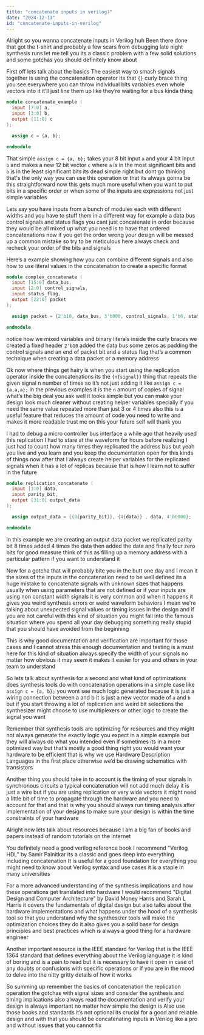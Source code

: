 ```yaml
---
title: "concatenate inputs in verilog?"
date: "2024-12-13"
id: "concatenate-inputs-in-verilog"
---
```


Alright so you wanna concatenate inputs in Verilog huh Been there done that got the t-shirt and probably a few scars from debugging late night synthesis runs let me tell you its a classic problem with a few solid solutions and some gotchas you should definitely know about

First off lets talk about the basics The easiest way to smash signals together is using the concatenation operator its that `{}` curly brace thing you see everywhere you can throw individual bits variables even whole vectors into it it’ll just line them up like they’re waiting for a bus kinda thing

```verilog
module concatenate_example (
  input [7:0] a,
  input [3:0] b,
  output [11:0] c
);

  assign c = {a, b};

endmodule
```

That simple `assign c = {a, b};` takes your 8 bit input `a` and your 4 bit input `b` and makes a new 12 bit vector `c` where `a` is in the most significant bits and `b` is in the least significant bits its dead simple right but dont go thinking that's the only way you can use this operation or that its always gonna be this straightforward now this gets much more useful when you want to put bits in a specific order or when some of the inputs are expressions not just simple variables

Lets say you have inputs from a bunch of modules each with different widths and you have to stuff them in a different way for example a data bus control signals and status flags you cant just concatenate in order because they would be all mixed up what you need is to have that ordered concatenations now if you get the order wrong your design will be messed up a common mistake so try to be meticulous here always check and recheck your order of the bits and signals

Here’s a example showing how you can combine different signals and also how to use literal values in the concatenation to create a specific format

```verilog
module complex_concatenate (
  input [15:0] data_bus,
  input [2:0] control_signals,
  input status_flag,
  output [22:0] packet
);

  assign packet = {2'b10, data_bus, 3'b000, control_signals, 1'b0, status_flag};

endmodule
```
notice how we mixed variables and binary literals inside the curly braces we created a fixed header `2'b10` added the data bus some zeros as padding the control signals and an end of packet bit and a status flag that’s a common technique when creating a data packet or a memory address

Ok now where things get hairy is when you start using the replication operator inside the concatenations its the `{n{signal}}` thing that repeats the given signal n number of times so it’s not just adding it like `assign c = {a,a,a};` in the previous examples it is the `n` amount of copies of signal what’s the big deal you ask well it looks simple but you can make your design look much cleaner without creating helper variables specially if you need the same value repeated more than just 3 or 4 times also this is a useful feature that reduces the amount of code you need to write and makes it more readable trust me on this your future self will thank you

I had to debug a micro controller bus interface a while ago that heavily used this replication I had to stare at the waveform for hours before realizing I just had to count how many times they replicated the address bus but yeah you live and you learn and you keep the documentation open for this kinds of things now after that I always create helper variables for the replicated signals when it has a lot of replicas because that is how I learn not to suffer in the future

```verilog
module replication_concatenate (
  input [3:0] data,
  input parity_bit,
  output [31:0] output_data
);

  assign output_data = {{8{parity_bit}}, {4{data}} , data, 4'b0000};

endmodule
```
In this example we are creating an output data packet we replicated parity bit 8 times added 4 times the data then added the data and finally four zero bits for good measure think of this as filling up a memory address with a particular pattern if you want to understand it

Now for a gotcha that will probably bite you in the butt one day and I mean it the sizes of the inputs in the concatenation need to be well defined its a huge mistake to concatenate signals with unknown sizes that happens usually when using parameters that are not defined or if your inputs are using non constant width signals it is very common and when it happens it gives you weird synthesis errors or weird waveform behaviors I mean we're talking about unexpected signal values or timing issues in the design and if you are not careful with this kind of situation you might fall into the famous situation where you spend all your day debugging something really stupid that you should have avoided from the beginning

This is why good documentation and verification are important for those cases and I cannot stress this enough documentation and testing is a must here for this kind of situation always specify the width of your signals no matter how obvious it may seem it makes it easier for you and others in your team to understand

So lets talk about synthesis for a second and what kind of optimizations does synthesis tools do with concatenation operations in a simple case like `assign c = {a, b};` you wont see much logic generated because it is just a wiring connection between a and b it is just a new vector made of `a` and `b` but if you start throwing a lot of replication and weird bit selections the synthesizer might choose to use multiplexers or other logic to create the signal you want

Remember that synthesis tools are optimizing for resources and they might not always generate the exactly logic you expect in a simple example but they will always do what you intended even if sometimes its in a more optimized way but that’s mostly a good thing right you would want your hardware to be efficient that is why we use Hardware Description Languages in the first place otherwise we’d be drawing schematics with transistors

Another thing you should take in to account is the timing of your signals in synchronous circuits a typical concatenation will not add much delay it is just a wire but if you are using replication or very wide vectors it might need a little bit of time to propagate through the hardware and you need to account for that and that is why you should always run timing analysis after implementation of your designs to make sure your design is within the time constraints of your hardware

Alright now lets talk about resources because I am a big fan of books and papers instead of random tutorials on the internet

You definitely need a good verilog reference book I recommend "Verilog HDL" by Samir Palnitkar its a classic and goes deep into everything including concatenation It is useful for a good foundation for everything you might need to know about Verilog syntax and use cases it is a staple in many universities

For a more advanced understanding of the synthesis implications and how these operations get translated into hardware I would recommend "Digital Design and Computer Architecture" by David Money Harris and Sarah L Harris it covers the fundamentals of digital design but also talks about the hardware implementations and what happens under the hood of a synthesis tool so that you understand why the synthesizer tools will make the optimization choices they do it also gives you a solid base for design principles and best practices which is always a good thing for a hardware engineer

Another important resource is the IEEE standard for Verilog that is the IEEE 1364 standard that defines everything about the Verilog language it is kind of boring and is a pain to read but it is necessary to have it open in case of any doubts or confusions with specific operations or if you are in the mood to delve into the nitty gritty details of how it works

So summing up remember the basics of concatenation the replication operation the gotchas with signal sizes and consider the synthesis and timing implications also always read the documentation and verify your design is always important no matter how simple the design is Also use those books and standards it’s not optional its crucial for a good and reliable design and with that you should be concatenating inputs in Verilog like a pro and without issues that you cannot fix
